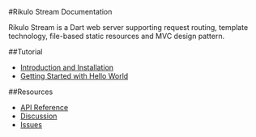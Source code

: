 #Rikulo Stream Documentation

Rikulo Stream is a Dart web server supporting request routing, template technology, file-based static resources and MVC design pattern.

##Tutorial

* [Introduction and Installation](Getting_Started/Introduction.md)
* [Getting Started with Hello World](Getting_Started/Hello_World.md)

##Resources

* [API Reference](http://api.rikulo.org/stream/latest)
* [Discussion](http://stackoverflow.com/questions/tagged/rikulo-stream)
* [Issues](https://github.com/rikulo/stream/issues)
